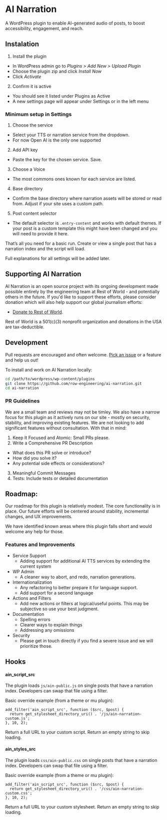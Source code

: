 # AI Narration

A WordPress plugin to enable AI-generated audio of posts, to boost accessibility, engagement, and reach.

## Instalation

1) Install the plugin
- In WordPress admin go to _Plugins > Add New > Upload Plugin_
- Choose the plugin zip and click _Install Now_
- Click _Activate_

2) Confirm it is active
- You should see it listed under Plugins as Active
- A new settings page will appear under Settings or in the left menu

### Minimum setup in Settings

1) Choose the service
- Select your TTS or narration service from the dropdown.
- For now Open AI is the only one supported

2) Add API key
- Paste the key for the chosen service. Save.

3) Choose a Voice
- The most commons ones known for each service are listed.

4) Base directory
- Confirm the base directory where narration assets will be stored or read from. Adjust if your site uses a custom path.

5) Post content selector
- The default selector is `.entry-content` and works with default themes. If your post is a custom template this might have been changed and you will need to provide it here.


That’s all you need for a basic run. Create or view a single post that has a narration index and the script will load.

Full explanations for all settings will be added later.

## Supporting AI Narration

AI Narration is an open source project with its ongoing development made possible entirely by the engineering team at Rest of World - and potentially others in the future. If you'd like to support these efforts, please consider donation which will also help support our global journalism efforts:

- [Donate to Rest of World](https://restofworld.org/donate/).

Rest of World is a 501(c)(3) nonprofit organization and donations in the USA are tax-deductible.

## Development

Pull requests are encouraged and often welcome. [Pick an issue](https://github.com/row-engineering/ai-audio/issues) or a feature and help us out!

To install and work on AI Narration locally:

```bash
cd /path/to/wordpress/wp-content/plugins
git clone https://github.com/row-engineering/ai-narration.git
cd ai-narration
```
### PR Guidelines

We are a small team and reviews may not be timley. We also have a narrow focus for this plugin as it actively runs on our site - mostly on security, stability, and improving existing features. We are not looking to add significant features without consultation. With that in mind:

1. Keep It Focused and Atomic: Small PRs please.
2. Write a Comprehensive PR Description
- What does this PR solve or introduce?
- How did you solve it?
- Any potential side effects or considerations?
3. Meaningful Commit Messages
4. Tests: Include tests or detailed documentation

## Roadmap: 

Our roadmap for this plugin is relatively modest. The core functionality is in place. Our future efforts will be centered around stability, incremental changes, and UX improvements.

We have identified known areas where this plugin falls short and would welcome any help for those.

### Features and Improvements

- Service Support
  - Adding support for additional AI TTS services by extending the current system
- WP Admin
  - A cleaner way to abort, and redo, narration generations.
- Internationalization
  - Any refactoring to better prepare it for language support.
  - Add support for a second language
- Actions and Filters
  - Add new actions or filters at logical/useful points. This may be subjective so use your best judgment.
- Documentation
  - Spelling errors
  - Clearer ways to explain things
  - Addressing any omissions
- Security
  - Please get in touch directly if you find a severe issue and we will prioritize those.

## Hooks

#### ain_script_src

The plugin loads `js/ain-public.js` on single posts that have a narration index. Developers can swap that file using a filter.

Basic override example (from a theme or mu plugin):

```
add_filter('ain_script_src', function ($src, $post) {
  return get_stylesheet_directory_uri() . '/js/ain-narration-custom.js';
}, 10, 2);
```

Return a full URL to your custom script. Return an empty string to skip loading.


#### ain_styles_src

The plugin loads `css/ain-public.css` on single posts that have a narration index. Developers can swap that file using a filter.

Basic override example (from a theme or mu plugin):

```
add_filter('ain_script_src', function ($src, $post) {
  return get_stylesheet_directory_uri() . '/css/ain-narration-custom.css';
}, 10, 2);
```

Return a full URL to your custom stylesheet. Return an empty string to skip loading.
